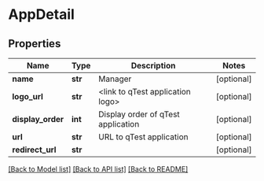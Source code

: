 # AppDetail

## Properties
Name | Type | Description | Notes
------------ | ------------- | ------------- | -------------
**name** | **str** | Manager | [optional] 
**logo_url** | **str** | &lt;link to qTest application logo&gt; | [optional] 
**display_order** | **int** | Display order of qTest application | [optional] 
**url** | **str** | URL to qTest application | [optional] 
**redirect_url** | **str** |  | [optional] 

[[Back to Model list]](../README.md#documentation-for-models) [[Back to API list]](../README.md#documentation-for-api-endpoints) [[Back to README]](../README.md)


